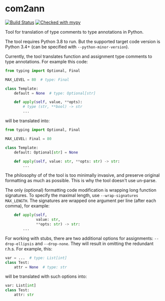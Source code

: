 com2ann
=======

[![Build Status](https://travis-ci.org/ilevkivskyi/com2ann.svg)](https://travis-ci.org/ilevkivskyi/com2ann)
[![Checked with mypy](http://www.mypy-lang.org/static/mypy_badge.svg)](http://mypy-lang.org/)

Tool for translation of type comments to type annotations in Python.

The tool requires Python 3.8 to run. But the supported target code version
is Python 3.4+ (can be specified with `--python-minor-version`).

Currently, the tool translates function and assignment type comments to
type annotations. For example this code:
```python
from typing import Optional, Final

MAX_LEVEL = 80  # type: Final

class Template:
    default = None  # type: Optional[str]

    def apply(self, value, **opts):
        # type (str, **bool) -> str
        ...
```
will be translated into:
```python
from typing import Optional, Final

MAX_LEVEL: Final = 80

class Template:
    default: Optional[str] = None

    def apply(self, value: str, **opts: str) -> str:
        ...
```

The philosophy of of the tool is too minimally invasive, and preserve original
formatting as much as possible. This is why the tool doesn't use un-parse.

The only (optional) formatting code modification is wrapping long function
signatures. To specify the maximal length, use `--wrap-signatures MAX_LENGTH`.
The signatures are wrapped one argument per line (after each comma), for example:
```python
    def apply(self,
              value: str,
              **opts: str) -> str:
        ...
```

For working with stubs, there are two additional options for assignments:
`--drop-ellipsis` and `--drop-none`. They will result in omitting the redundant
r.h.s. For example, this:
```python
var = ...  # type: List[int]
class Test:
    attr = None  # type: str
```
will be translated with such options into:
```python
var: List[int]
class Test:
    attr: str
```
